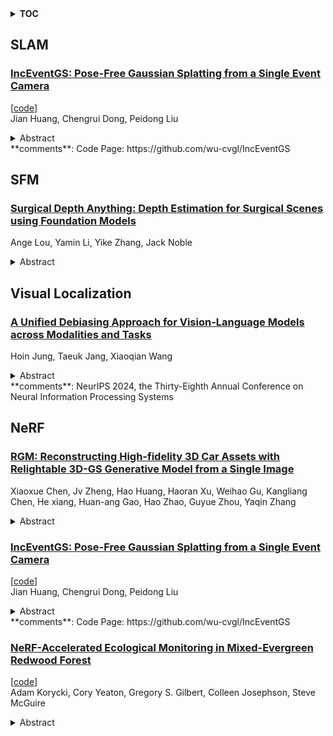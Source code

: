 <details>
  <summary><b>TOC</b></summary>
  <ol>
    <li><a href=#slam>SLAM</a></li>
      <ul>
        <li><a href=#IncEventGS:-Pose-Free-Gaussian-Splatting-from-a-Single-Event-Camera>IncEventGS: Pose-Free Gaussian Splatting from a Single Event Camera</a></li>
      </ul>
    </li>
    <li><a href=#sfm>SFM</a></li>
      <ul>
        <li><a href=#Surgical-Depth-Anything:-Depth-Estimation-for-Surgical-Scenes-using-Foundation-Models>Surgical Depth Anything: Depth Estimation for Surgical Scenes using Foundation Models</a></li>
      </ul>
    </li>
    <li><a href=#visual-localization>Visual Localization</a></li>
      <ul>
        <li><a href=#A-Unified-Debiasing-Approach-for-Vision-Language-Models-across-Modalities-and-Tasks>A Unified Debiasing Approach for Vision-Language Models across Modalities and Tasks</a></li>
      </ul>
    </li>
    <li><a href=#nerf>NeRF</a></li>
      <ul>
        <li><a href=#RGM:-Reconstructing-High-fidelity-3D-Car-Assets-with-Relightable-3D-GS-Generative-Model-from-a-Single-Image>RGM: Reconstructing High-fidelity 3D Car Assets with Relightable 3D-GS Generative Model from a Single Image</a></li>
        <li><a href=#IncEventGS:-Pose-Free-Gaussian-Splatting-from-a-Single-Event-Camera>IncEventGS: Pose-Free Gaussian Splatting from a Single Event Camera</a></li>
        <li><a href=#NeRF-Accelerated-Ecological-Monitoring-in-Mixed-Evergreen-Redwood-Forest>NeRF-Accelerated Ecological Monitoring in Mixed-Evergreen Redwood Forest</a></li>
      </ul>
    </li>
  </ol>
</details>

## SLAM  

### [IncEventGS: Pose-Free Gaussian Splatting from a Single Event Camera](http://arxiv.org/abs/2410.08107)  
[[code](https://github.com/wu-cvgl/inceventgs)]  
Jian Huang, Chengrui Dong, Peidong Liu  
<details>  
  <summary>Abstract</summary>  
  <ol>  
    Implicit neural representation and explicit 3D Gaussian Splatting (3D-GS) for novel view synthesis have achieved remarkable progress with frame-based camera (e.g. RGB and RGB-D cameras) recently. Compared to frame-based camera, a novel type of bio-inspired visual sensor, i.e. event camera, has demonstrated advantages in high temporal resolution, high dynamic range, low power consumption and low latency. Due to its unique asynchronous and irregular data capturing process, limited work has been proposed to apply neural representation or 3D Gaussian splatting for an event camera. In this work, we present IncEventGS, an incremental 3D Gaussian Splatting reconstruction algorithm with a single event camera. To recover the 3D scene representation incrementally, we exploit the tracking and mapping paradigm of conventional SLAM pipelines for IncEventGS. Given the incoming event stream, the tracker firstly estimates an initial camera motion based on prior reconstructed 3D-GS scene representation. The mapper then jointly refines both the 3D scene representation and camera motion based on the previously estimated motion trajectory from the tracker. The experimental results demonstrate that IncEventGS delivers superior performance compared to prior NeRF-based methods and other related baselines, even we do not have the ground-truth camera poses. Furthermore, our method can also deliver better performance compared to state-of-the-art event visual odometry methods in terms of camera motion estimation. Code is publicly available at: https://github.com/wu-cvgl/IncEventGS.  
  </ol>  
</details>  
**comments**: Code Page: https://github.com/wu-cvgl/IncEventGS  
  
  



## SFM  

### [Surgical Depth Anything: Depth Estimation for Surgical Scenes using Foundation Models](http://arxiv.org/abs/2410.07434)  
Ange Lou, Yamin Li, Yike Zhang, Jack Noble  
<details>  
  <summary>Abstract</summary>  
  <ol>  
    Monocular depth estimation is crucial for tracking and reconstruction algorithms, particularly in the context of surgical videos. However, the inherent challenges in directly obtaining ground truth depth maps during surgery render supervised learning approaches impractical. While many self-supervised methods based on Structure from Motion (SfM) have shown promising results, they rely heavily on high-quality camera motion and require optimization on a per-patient basis. These limitations can be mitigated by leveraging the current state-of-the-art foundational model for depth estimation, Depth Anything. However, when directly applied to surgical scenes, Depth Anything struggles with issues such as blurring, bleeding, and reflections, resulting in suboptimal performance. This paper presents a fine-tuning of the Depth Anything model specifically for the surgical domain, aiming to deliver more accurate pixel-wise depth maps tailored to the unique requirements and challenges of surgical environments. Our fine-tuning approach significantly improves the model's performance in surgical scenes, reducing errors related to blurring and reflections, and achieving a more reliable and precise depth estimation.  
  </ol>  
</details>  
  
  



## Visual Localization  

### [A Unified Debiasing Approach for Vision-Language Models across Modalities and Tasks](http://arxiv.org/abs/2410.07593)  
Hoin Jung, Taeuk Jang, Xiaoqian Wang  
<details>  
  <summary>Abstract</summary>  
  <ol>  
    Recent advancements in Vision-Language Models (VLMs) have enabled complex multimodal tasks by processing text and image data simultaneously, significantly enhancing the field of artificial intelligence. However, these models often exhibit biases that can skew outputs towards societal stereotypes, thus necessitating debiasing strategies. Existing debiasing methods focus narrowly on specific modalities or tasks, and require extensive retraining. To address these limitations, this paper introduces Selective Feature Imputation for Debiasing (SFID), a novel methodology that integrates feature pruning and low confidence imputation (LCI) to effectively reduce biases in VLMs. SFID is versatile, maintaining the semantic integrity of outputs and costly effective by eliminating the need for retraining. Our experimental results demonstrate SFID's effectiveness across various VLMs tasks including zero-shot classification, text-to-image retrieval, image captioning, and text-to-image generation, by significantly reducing gender biases without compromising performance. This approach not only enhances the fairness of VLMs applications but also preserves their efficiency and utility across diverse scenarios.  
  </ol>  
</details>  
**comments**: NeurIPS 2024, the Thirty-Eighth Annual Conference on Neural
  Information Processing Systems  
  
  



## NeRF  

### [RGM: Reconstructing High-fidelity 3D Car Assets with Relightable 3D-GS Generative Model from a Single Image](http://arxiv.org/abs/2410.08181)  
Xiaoxue Chen, Jv Zheng, Hao Huang, Haoran Xu, Weihao Gu, Kangliang Chen, He xiang, Huan-ang Gao, Hao Zhao, Guyue Zhou, Yaqin Zhang  
<details>  
  <summary>Abstract</summary>  
  <ol>  
    The generation of high-quality 3D car assets is essential for various applications, including video games, autonomous driving, and virtual reality. Current 3D generation methods utilizing NeRF or 3D-GS as representations for 3D objects, generate a Lambertian object under fixed lighting and lack separated modelings for material and global illumination. As a result, the generated assets are unsuitable for relighting under varying lighting conditions, limiting their applicability in downstream tasks. To address this challenge, we propose a novel relightable 3D object generative framework that automates the creation of 3D car assets, enabling the swift and accurate reconstruction of a vehicle's geometry, texture, and material properties from a single input image. Our approach begins with introducing a large-scale synthetic car dataset comprising over 1,000 high-precision 3D vehicle models. We represent 3D objects using global illumination and relightable 3D Gaussian primitives integrating with BRDF parameters. Building on this representation, we introduce a feed-forward model that takes images as input and outputs both relightable 3D Gaussians and global illumination parameters. Experimental results demonstrate that our method produces photorealistic 3D car assets that can be seamlessly integrated into road scenes with different illuminations, which offers substantial practical benefits for industrial applications.  
  </ol>  
</details>  
  
### [IncEventGS: Pose-Free Gaussian Splatting from a Single Event Camera](http://arxiv.org/abs/2410.08107)  
[[code](https://github.com/wu-cvgl/inceventgs)]  
Jian Huang, Chengrui Dong, Peidong Liu  
<details>  
  <summary>Abstract</summary>  
  <ol>  
    Implicit neural representation and explicit 3D Gaussian Splatting (3D-GS) for novel view synthesis have achieved remarkable progress with frame-based camera (e.g. RGB and RGB-D cameras) recently. Compared to frame-based camera, a novel type of bio-inspired visual sensor, i.e. event camera, has demonstrated advantages in high temporal resolution, high dynamic range, low power consumption and low latency. Due to its unique asynchronous and irregular data capturing process, limited work has been proposed to apply neural representation or 3D Gaussian splatting for an event camera. In this work, we present IncEventGS, an incremental 3D Gaussian Splatting reconstruction algorithm with a single event camera. To recover the 3D scene representation incrementally, we exploit the tracking and mapping paradigm of conventional SLAM pipelines for IncEventGS. Given the incoming event stream, the tracker firstly estimates an initial camera motion based on prior reconstructed 3D-GS scene representation. The mapper then jointly refines both the 3D scene representation and camera motion based on the previously estimated motion trajectory from the tracker. The experimental results demonstrate that IncEventGS delivers superior performance compared to prior NeRF-based methods and other related baselines, even we do not have the ground-truth camera poses. Furthermore, our method can also deliver better performance compared to state-of-the-art event visual odometry methods in terms of camera motion estimation. Code is publicly available at: https://github.com/wu-cvgl/IncEventGS.  
  </ol>  
</details>  
**comments**: Code Page: https://github.com/wu-cvgl/IncEventGS  
  
### [NeRF-Accelerated Ecological Monitoring in Mixed-Evergreen Redwood Forest](http://arxiv.org/abs/2410.07418)  
[[code](https://github.com/harelab-ucsc/redwoodnerf)]  
Adam Korycki, Cory Yeaton, Gregory S. Gilbert, Colleen Josephson, Steve McGuire  
<details>  
  <summary>Abstract</summary>  
  <ol>  
    Forest mapping provides critical observational data needed to understand the dynamics of forest environments. Notably, tree diameter at breast height (DBH) is a metric used to estimate forest biomass and carbon dioxide (CO $_2$ ) sequestration. Manual methods of forest mapping are labor intensive and time consuming, a bottleneck for large-scale mapping efforts. Automated mapping relies on acquiring dense forest reconstructions, typically in the form of point clouds. Terrestrial laser scanning (TLS) and mobile laser scanning (MLS) generate point clouds using expensive LiDAR sensing, and have been used successfully to estimate tree diameter. Neural radiance fields (NeRFs) are an emergent technology enabling photorealistic, vision-based reconstruction by training a neural network on a sparse set of input views. In this paper, we present a comparison of MLS and NeRF forest reconstructions for the purpose of trunk diameter estimation in a mixed-evergreen Redwood forest. In addition, we propose an improved DBH-estimation method using convex-hull modeling. Using this approach, we achieved 1.68 cm RMSE, which consistently outperformed standard cylinder modeling approaches. Our code contributions and forest datasets are freely available at https://github.com/harelab-ucsc/RedwoodNeRF.  
  </ol>  
</details>  
  
  



